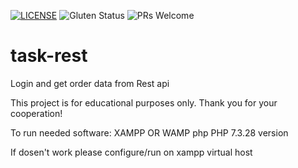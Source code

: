 

[![LICENSE](https://img.shields.io/badge/license-MIT-blue.svg?style=flat-square)](https://github.com/tekknow69/LICENSE.md)
![Gluten Status](https://img.shields.io/badge/Gluten-Free-green.svg)
![PRs Welcome](https://img.shields.io/badge/PRs-welcome-brightgreen.svg)


# task-rest
Login and get order data from Rest api

This project is for educational purposes only. Thank you for your cooperation!

To run needed software:
XAMPP OR WAMP
php PHP 7.3.28 version

If dosen't work please configure/run on xampp virtual host


